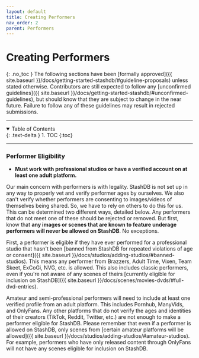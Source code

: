 ```yaml
---
layout: default
title: Creating Performers
nav_order: 2
parent: Performers
---
```


# Creating Performers
{: .no_toc }
The following sections have been [formally approved]({{ site.baseurl }}/docs/getting-started-stashdb/#guideline-proposals) unless stated otherwise. Contributors are still expected to follow any [unconfirmed guidelines]({{ site.baseurl }}/docs/getting-started-stashdb/#unconfirmed-guidelines), but should know that they are subject to change in the near future. Failure to follow any of these guidelines may result in rejected submissions.

***

<details open markdown="block">
  <summary>
    Table of Contents
  </summary>
  {: .text-delta }
1. TOC
{:toc}
</details>

***

### Performer Eligibility
- **Must work with professional studios or have a verified account on at least one adult platform.**

Our main concern with performers is with legality. StashDB is not set up in any way to properly vet and verify performer ages by ourselves. We also can't verify whether performers are consenting to images/videos of themselves being shared. So, we have to rely on others to do this for us. This can be determined two different ways, detailed below. Any performers that do not meet one of these should be rejected or removed. But first, know that **any images or scenes that are known to feature underage performers will never be allowed on StashDB**. No exceptions.

First, a performer is eligible if they have ever performed for a professional studio that hasn't been [banned from StashDB for repeated violations of age or consent]({{ site.baseurl }}/docs/studios/adding-studios/#banned-studios). This means any performer from Brazzers, Adult Time, Vixen, Team Skeet, ExCoGi, NVG, etc. is allowed. This also includes classic performers, even if you're not aware of any scenes of theirs [currently eligible for inclusion on StashDB]({{ site.baseurl }}/docs/scenes/movies-dvds/#full-dvd-entries).

Amateur and semi-professional performers will need to include at least one verified profile from an adult platform. This includes Pornhub, ManyVids, and OnlyFans. Any other platforms that do not verify the ages and identities of their creators (TikTok, Reddit, Twitter, etc.) are not enough to make a performer eligible for StashDB. Please remember that even if a performer is allowed on StashDB, only scenes from [certain amateur platforms will be allowed]({{ site.baseurl }}/docs/studios/adding-studios/#amateur-studios). For example, performers who have only released content through OnlyFans will not have any scenes eligible for inclusion on StashDB.